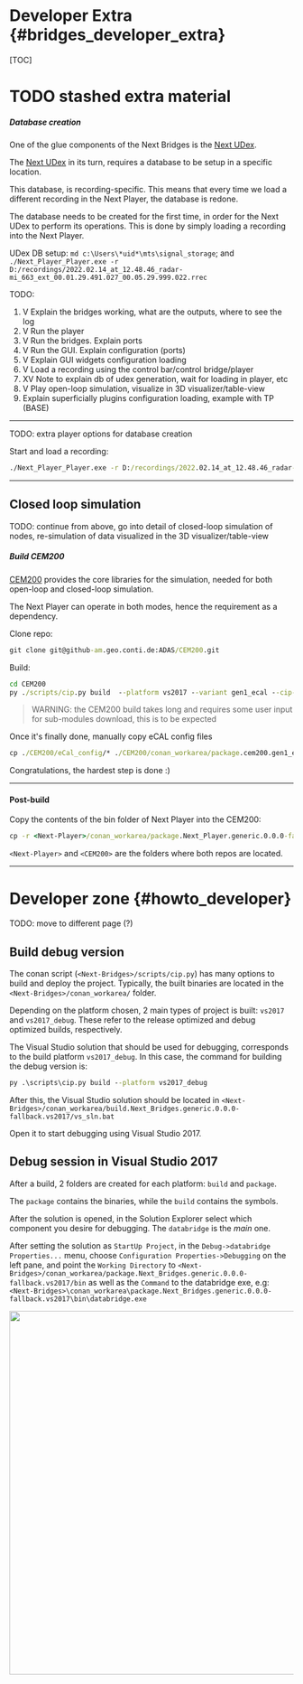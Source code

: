 Developer Extra {#bridges_developer_extra}
======

[TOC]

# TODO stashed extra material

##### Database creation

One of the glue components of the Next Bridges is the [Next UDex](https://github-am.geo.conti.de/ADAS/Next-UDex).

The [Next UDex](https://github-am.geo.conti.de/ADAS/Next-UDex) in its turn, requires a database to be setup in a specific location.

This database, is recording-specific. This means that every time we load a different recording in the Next Player, the database is redone.

The database needs to be created for the first time, in order for the Next UDex to perform its operations. This is done by simply loading a recording into the Next Player.

UDex DB setup: `md c:\Users\*uid*\mts\signal_storage`; and `./Next_Player_Player.exe -r D:/recordings/2022.02.14_at_12.48.46_radar-mi_663_ext_00.01.29.491.027_00.05.29.999.022.rrec`






TODO:

1. V Explain the bridges working, what are the outputs, where to see the log
2. V Run the player
3. V Run the bridges. Explain ports
4. V Run the GUI. Explain configuration (ports)
5. V Explain GUI widgets configuration loading
6. V Load a recording using the control bar/control bridge/player 
7. XV Note to explain db of udex generation, wait for loading in player, etc
8. V Play open-loop simulation, visualize in 3D visualizer/table-view
9. Explain superficially plugins configuration loading, example with TP (BASE)







___

TODO: extra player options for database creation

Start and load a recording:

```cmd
./Next_Player_Player.exe -r D:/recordings/2022.02.14_at_12.48.46_radar-mi_663_ext_00.01.29.491.027_00.05.29.999.022.rrec
```






___

## Closed loop simulation

TODO: continue from above, go into detail of closed-loop simulation of nodes, re-simulation of data visualized in the 3D visualizer/table-view

##### Build CEM200

[CEM200](https://github-am.geo.conti.de/ADAS/CEM200) provides the core libraries for the simulation, needed for both open-loop and closed-loop simulation.

The Next Player can operate in both modes, hence the requirement as a dependency.

Clone repo:

```cmd
git clone git@github-am.geo.conti.de:ADAS/CEM200.git
```

Build:

```cmd
cd CEM200
py ./scripts/cip.py build  --platform vs2017 --variant gen1_ecal --cip-version 4.11.0
```

> WARNING: the CEM200 build takes long and requires some user input for sub-modules download, this is to be expected

Once it's finally done, manually copy eCAL config files

```cmd
cp ./CEM200/eCal_config/* ./CEM200/conan_workarea/package.cem200.gen1_ecal.13.0.0-fallback.vs2017/bin/
```

Congratulations, the hardest step is done :)


___

#### Post-build

Copy the contents of the bin folder of Next Player into the CEM200:

```cmd
cp -r <Next-Player>/conan_workarea/package.Next_Player.generic.0.0.0-fallback.vs2017/bin/* <CEM200>/conan_workarea/package.cem200.gen1_ecal.13.0.0-fallback.vs2017/bin/
```

`<Next-Player>` and `<CEM200>` are the folders where both repos are located.


___

# Developer zone {#howto_developer}

TODO: move to different page (?)

## Build debug version

The conan script (`<Next-Bridges>/scripts/cip.py`) has many options to build and deploy the project. Typically, the built binaries are located in the `<Next-Bridges>/conan_workarea/` folder.

Depending on the platform chosen, 2 main types of project is built: `vs2017` and `vs2017_debug`. These refer to the release optimized and debug optimized builds, respectively.

The Visual Studio solution that should be used for debugging, corresponds to the build platform `vs2017_debug`. In this case, the command for building the debug version is:
```cmd
py .\scripts\cip.py build --platform vs2017_debug
```

After this, the Visual Studio solution should be located in `<Next-Bridges>/conan_workarea/build.Next_Bridges.generic.0.0.0-fallback.vs2017/vs_sln.bat`

Open it to start debugging using Visual Studio 2017.

## Debug session in Visual Studio 2017

After a build, 2 folders are created for each platform: `build` and `package`.

The `package` contains the binaries, while the `build` contains the symbols.

After the solution is opened, in the Solution Explorer select which component you desire for debugging. The `databridge` is the *main* one.

After setting the solution as `StartUp Project`, in the `Debug->databridge Properties...` menu, choose `Configuration Properties->Debugging` on the left pane, and point the `Working Directory` to `<Next-Bridges>/conan_workarea/package.Next_Bridges.generic.0.0.0-fallback.vs2017/bin` as well as the `Command` to the databridge exe, e.g: `<Next-Bridges>\conan_workarea\package.Next_Bridges.generic.0.0.0-fallback.vs2017\bin\databridge.exe`

<img src="howto_databridge_vs2017_config.png" width="644">

